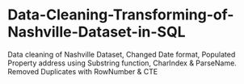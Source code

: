 # Data-Cleaning-Transforming-of-Nashville-Dataset-in-SQL
Data cleaning of Nashville Dataset, Changed Date format, Populated Property address using Substring function, CharIndex &amp; ParseName. Removed Duplicates with RowNumber &amp; CTE
